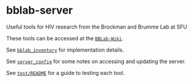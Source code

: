 # bblab-server
Useful tools for HIV research from the Brockman and Brumme Lab at SFU

These tools can be accessed at the [`BBLab-Wiki`].

See [`bblab_inventory`] for implementation details.

See [`server_config`] for some notes on accessing and updating the server.

See [`test/README`] for a guide to testing each tool.

[`bblab_inventory`]: bblab_inventory.md
[`server_config`]: server_config.md
[`BBLab-Wiki`]: https://bblab-hivresearchtools.ca/django/wiki/useful-tools/
[`test/README`]: test/README.md